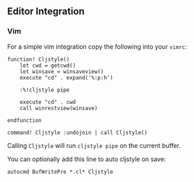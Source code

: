 ## Editor Integration

### Vim

For a simple vim integration copy the following into your `vimrc`:

```vimscript
function! Cljstyle()
    let cwd = getcwd()
    let winsave = winsaveview()
    execute "cd" . expand('%:p:h')

    :%!cljstyle pipe

    execute "cd" . cwd
    call winrestview(winsave)

endfunction

command! Cljstyle :undojoin | call Cljstyle()
```

Calling `Cljstyle` will run `cljstyle pipe` on the current buffer.

You can optionally add this line to auto cljstyle on save:

```vimscript
autocmd BufWritePre *.cl* Cljstyle
```
